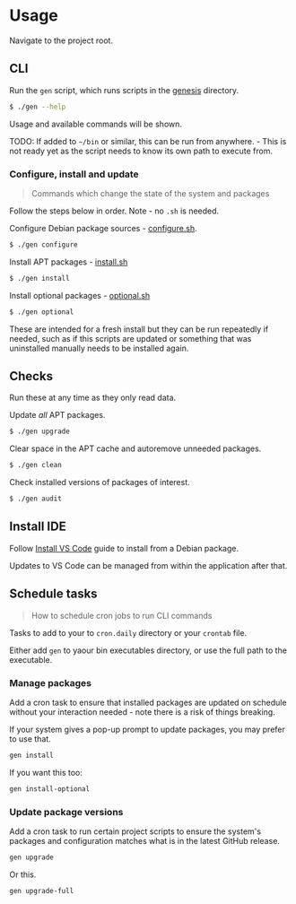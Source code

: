 # Usage

Navigate to the project root.


## CLI

Run the `gen` script, which runs scripts in the [genesis](/genesis) directory.

```sh
$ ./gen --help
```

Usage and available commands will be shown.

TODO: If added to `~/bin` or similar, this can be run from anywhere. - This is not ready yet as the script needs to know its own path to execute from.


### Configure, install and update
> Commands which change the state of the system and packages

Follow the steps below in order. Note - no `.sh` is needed.

Configure Debian package sources - [configure.sh](.genesis/configure.sh).

```sh
$ ./gen configure
```

Install APT packages - [install.sh](/genesis/install.sh)

```sh
$ ./gen install
```

Install optional packages - [optional.sh](/genesis/optional.sh)

```sh
$ ./gen optional
```

These are intended for a fresh install but they can be run repeatedly if needed, such as if this scripts are updated or something that was uninstalled manually needs to be installed again.

## Checks

Run these at any time as they only read data.

Update _all_ APT packages.

```sh
$ ./gen upgrade
```

Clear space in the APT cache and autoremove unneeded packages.

```sh
$ ./gen clean
```

Check installed versions of packages of interest.

```sh
$ ./gen audit
```

## Install IDE

Follow [Install VS Code](/docs/install-vs-code.md) guide to install from a Debian package.

Updates to VS Code can be managed from within the application after that.




## Schedule tasks
> How to schedule cron jobs to run CLI commands

Tasks to add to your to `cron.daily` directory or your `crontab` file.

Either add `gen` to yaour bin executables directory, or use the full path to the executable.


### Manage packages

Add a cron task to ensure that installed packages are updated on schedule without your interaction needed - note there is a risk of things breaking. 

If your system gives a pop-up prompt to update packages, you may prefer to use that.

```sh
gen install
```

If you want this too:

```sh
gen install-optional
```

### Update package versions

Add a cron task to run certain project scripts to ensure the system's packages and configuration matches what is in the latest GitHub release.

```sh
gen upgrade
```

Or this.

```sh
gen upgrade-full
```

